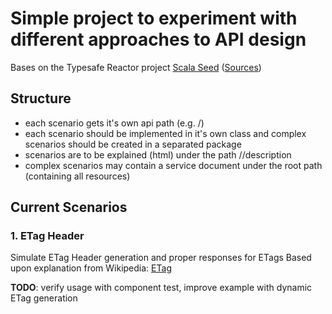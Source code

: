 # Simple project to experiment with different approaches to API design

Bases on the Typesafe Reactor project [Scala Seed](https://www.typesafe.com/activator/template/play-scala-reactive-platform-15v01)
([Sources](https://github.com/playframework/playframework/tree/master/templates/play-scala))

## Structure

- each scenario gets it's own api path (e.g. /<scenario name>)
- each scenario should be implemented in it's own class and complex
  scenarios should be created in a separated package
- scenarios are to be explained (html) under the path /<scenario name>/description
- complex scenarios may contain a service document under the root path (containing all resources)

## Current Scenarios

### 1. ETag Header

Simulate ETag Header generation and proper responses for ETags
 Based upon explanation from Wikipedia: [ETag](https://en.wikipedia.org/wiki/HTTP_ETag)


 **TODO**: verify usage with component test, improve example with dynamic ETag generation